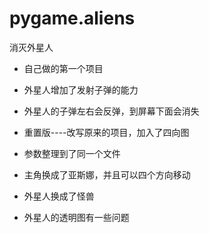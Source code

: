 # pygame.aliens
消灭外星人

+ 自己做的第一个项目
+ 外星人增加了发射子弹的能力
+ 外星人的子弹左右会反弹，到屏幕下面会消失

+ 重置版----改写原来的项目，加入了四向图
+ 参数整理到了同一个文件
+ 主角换成了亚斯娜，并且可以四个方向移动
+ 外星人换成了怪兽
+ 外星人的透明图有一些问题

